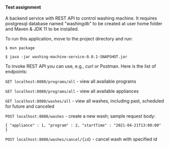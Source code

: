 #### Test assignment
A backend service with REST API to control washing machine. It requires postgresql database named "washingdb" to be created at user home folder and Maven & JDK 11 to be installed.

To run this application, move to the project directory and run:

`$ mvn package`

`$ java -jar washing-machine-service-0.0.1-SNAPSHOT.jar`

To invoke REST API you can use, e.g., curl or Postman. Here is the list of endpoints:

`GET localhost:8080/programs/all` - view all available programs

`GET localhost:8080/programs/all` - view all available appliances

`GET localhost:8080/washes/all` - view all washes, including past, scheduled for future and canceled

`POST localhost:8080/washes` - create a new wash; sample request body:

`{
    "appliance" : 1,
    "program" : 2,
    "startTime" : "2021-04-21T13:00:00"
}`

`POST localhost:8080/washes/cancel/{id}` - cancel wash with specified id

